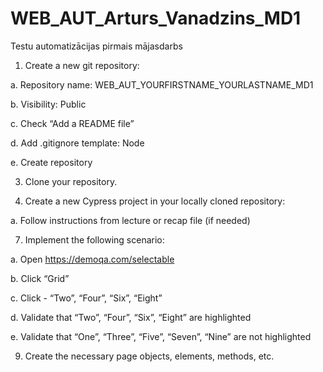 # WEB_AUT_Arturs_Vanadzins_MD1
Testu automatizācijas pirmais mājasdarbs

1. Create a new git repository:
   
a. Repository name: WEB_AUT_YOURFIRSTNAME_YOURLASTNAME_MD1

b. Visibility: Public

c. Check “Add a README file”

d. Add .gitignore template: Node

e. Create repository

3. Clone your repository.
   
5. Create a new Cypress project in your locally cloned repository:
   
a. Follow instructions from lecture or recap file (if needed)

7. Implement the following scenario:
   
a. Open https://demoqa.com/selectable

b. Click “Grid”

c. Click - “Two”, “Four”, “Six”, “Eight”

d. Validate that “Two”, “Four”, “Six”, “Eight” are highlighted

e. Validate that “One”, “Three”, “Five”, “Seven”, “Nine” are not highlighted

9. Create the necessary page objects, elements, methods, etc.
    
